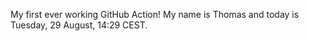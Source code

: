 My first ever working GitHub Action!
My name is Thomas and today is Tuesday, 29 August, 14:29 CEST. 
